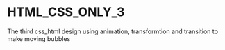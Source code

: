 # HTML_CSS_ONLY_3
The third css_html design using animation, transformtion and transition to make moving bubbles
